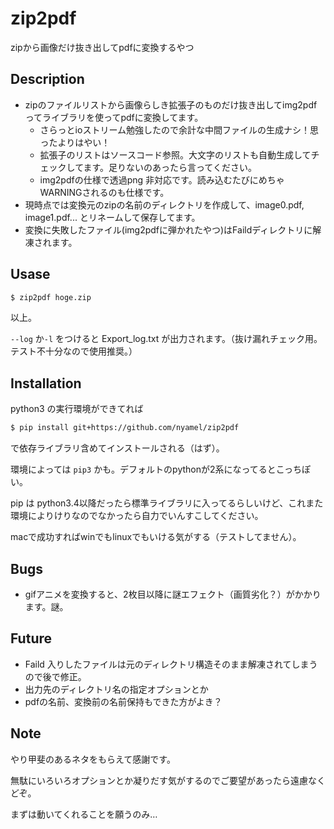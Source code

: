 # zip2pdf

zipから画像だけ抜き出してpdfに変換するやつ



## Description

- zipのファイルリストから画像らしき拡張子のものだけ抜き出してimg2pdfってライブラリを使ってpdfに変換してます。
  - さらっとioストリーム勉強したので余計な中間ファイルの生成ナシ！思ったよりはやい！
  - 拡張子のリストはソースコード参照。大文字のリストも自動生成してチェックしてます。足りないのあったら言ってください。
  - img2pdfの仕様で透過png 非対応です。読み込むたびにめちゃWARNINGされるのも仕様です。
- 現時点では変換元のzipの名前のディレクトリを作成して、image0.pdf, image1.pdf... とリネームして保存してます。
- 変換に失敗したファイル(img2pdfに弾かれたやつ)はFaildディレクトリに解凍されます。



## Usase

```bash
$ zip2pdf hoge.zip
```

以上。

`--log` か`-l` をつけると Export_log.txt が出力されます。（抜け漏れチェック用。テスト不十分なので使用推奨。）



## Installation

python3 の実行環境ができてれば

```bash
$ pip install git+https://github.com/nyamel/zip2pdf
```

で依存ライブラリ含めてインストールされる（はず）。

環境によっては `pip3` かも。デフォルトのpythonが2系になってるとこっちぽい。



pip は python3.4以降だったら標準ライブラリに入ってるらしいけど、これまた環境によりけりなのでなかったら自力でいんすこしてください。

macで成功すればwinでもlinuxでもいける気がする（テストしてません）。



## Bugs

- gifアニメを変換すると、2枚目以降に謎エフェクト（画質劣化？）がかかります。謎。



##  Future

- Faild 入りしたファイルは元のディレクトリ構造そのまま解凍されてしまうので後で修正。
- 出力先のディレクトリ名の指定オプションとか
- pdfの名前、変換前の名前保持もできた方がよき？



## Note

やり甲斐のあるネタをもらえて感謝です。

無駄にいろいろオプションとか凝りだす気がするのでご要望があったら遠慮なくどぞ。

まずは動いてくれることを願うのみ…

